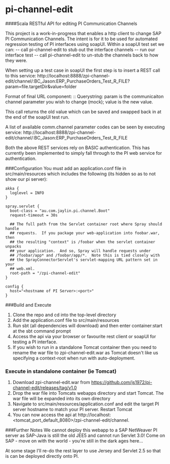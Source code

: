 pi-channel-edit
===============

####Scala RESTful API for editing PI Communication Channels

This project is a work-in-progress that enables a http client to change SAP PI Communication Channels. The intent is for it to be used for automated regression testing of PI interfaces using soapUI.
Within a soapUI test set we can:
-- call pi-channel-edit to stub out the interface channels
-- run our interface test
-- call pi-channel-edit to un-stub the channels back to how they were.

When setting up a test case in soapUI the first step is to insert a REST call to this service:
    http://localhost:8888/zpi-channel-edit/channel/:BC_Jason:ERP_PurchaseOrders_Test_R_FILE?param=file.targetDir&value=folder

Format of final URL component: <Party>:<Component>:<ChannelID>
Querystring: param is the communicaiton channel parameter you wish to change (mock); value is the new value.

This call returns the old value which can be saved and swapped back in at the end of the soapUI test run.

A list of available comm.channel parameter codes can be seen by executing service:
    http://localhost:8888/zpi-channel-edit/channel/:BC_Jason:ERP_PurchaseOrders_Test_R_FILE

Both the above REST services rely on BASIC authentication. This has currently been implemented to simply fall through to the PI web service for authentication.

###Configuration
You must add an application.conf file in src/main/resources which includes the following (its hidden so as to not show our pi server):

    akka {
      loglevel = INFO
    }
    
    spray.servlet {
      boot-class = "au.com.jaylin.pi.channel.Boot"
      request-timeout = 30s
      
      ## The full path from the Servlet container root where Spray should handle
      ## requests.  If you package your web-application into foobar.war, then
      ## the resulting "context" is /foobar when the servlet container unpacks
      ## your application.  And so, Spray will handle requests under
      ## /foobar/app* and /foobar/app/*.  Note this is tied closely with
      ## the SprayConnectorServlet's servlet-mapping URL pattern set in your
      ## web.xml.
      root-path = "/zpi-channel-edit"
    }
    
    config {
      host="<hostname of PI Server>:<port>"
    }

###Build and Execute
1. Clone the repo and cd into the top-level directory
2. Add the application.conf file to src/main/resources
3. Run sbt (all dependencies will download) and then enter container:start at the sbt command prompt
4. Access the api via your browser or favourite rest client or soapUI for testing a PI interface.
5. If you wish to run in a standalone Tomcat container then you need to rename the war file to zpi-channel-edit.war as Tomcat doesn't like us specifying a context-root when run with auto-deployment.

### Execute in standalone container (ie Tomcat)
1. Download zpi-channel-edit.war from https://github.com/js1972/pi-channel-edit/releases/tag/v1.0
2. Drop the war file into Tomcats webapps directory and start Tomcat. The war file will be expanded into its own directory
3. Navigate to src/main/resources/application.conf and edit the target PI server hostname to match your PI server. Restart Tomcat
4. You can now access the api at http://localhost:<tomcat\_port\_default_8080>/zpi-channel-edit/channel.

###Further Notes
We cannot deploy this webapp to a SAP NetWeaver PI server as SAP-Java is still the old JEE5 and cannot run Servlet 3.0! Come on SAP - move on with the world - you're still in the dark ages here...

At some stage I'll re-do the rest layer to use Jersey and Servlet 2.5 so that is can be deployed directly onto PI.
